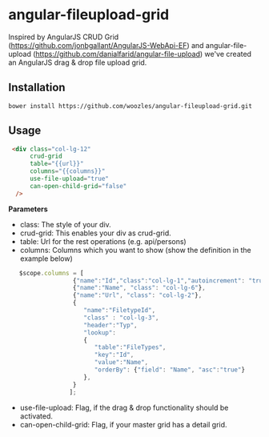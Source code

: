 angular-fileupload-grid
=======================

Inspired by AngularJS CRUD Grid (https://github.com/jonbgallant/AngularJS-WebApi-EF) and angular-file-upload (https://github.com/danialfarid/angular-file-upload) we've created an AngularJS drag & drop file upload grid.

Installation
-------------

```
bower install https://github.com/woozles/angular-fileupload-grid.git
```


Usage
-------------

```html
 <div class="col-lg-12" 
      crud-grid
      table="{{url}}" 
      columns="{{columns}}" 
      use-file-upload="true" 
      can-open-child-grid="false" 
  />

 ```

**Parameters**

 * class: The style of your div.
 * crud-grid: This enables your div as crud-grid.
 * table: Url for the rest operations (e.g. api/persons)
 * columns: Columns which you want to show (show the definition in the example below)
```javascript
   $scope.columns = [
                  {"name":"Id","class":"col-lg-1","autoincrement": "true"},
                  {"name":"Name", "class": "col-lg-6"},
                  {"name":"Url", "class": "col-lg-2"},
                  {
                     "name":"FiletypeId", 
                     "class" : "col-lg-3",
                     "header":"Typ",
                     "lookup":
                     {
                        "table":"FileTypes",
                        "key":"Id",
                        "value":"Name",
                        "orderBy": {"field": "Name", "asc":"true"}
                     },
                  }
                 ];
```
 * use-file-upload: Flag, if the drag & drop functionality should be activated.
 * can-open-child-grid: Flag, if your master grid has a detail grid.
